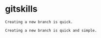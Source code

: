 # gitskills

```
Creating a new branch is quick.
```

```
Creating a new branch is quick and simple.
```